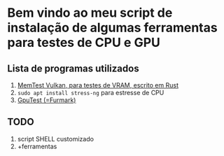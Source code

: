 # Bem vindo ao meu script de instalação de algumas ferramentas para testes de CPU e GPU

## Lista de programas utilizados

1. [MemTest Vulkan, para testes de VRAM, escrito em Rust ](https://github.com/GpuZelenograd/memtest_vulkan)
1. `sudo apt install stress-ng` para estresse de CPU
1. [GpuTest (=Furmark)](https://www.geeks3d.com/gputest/download/)

## TODO

1. script SHELL customizado
1. +ferramentas
